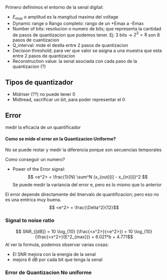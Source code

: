 Primero definimos el entorno de la senal digital:
- $E_{max}$ o amplitud es la mangitud maxima del voltage
- Dynamic range o Rango completo: rango de un +Emax a -Emax
- Number of bits: resolucion o numero de bits; que representa la cantidad de pasos de quantizacion que podemos tener. Ej: 3 bits -> $2^3 = 8$ son 8 pasos de cuantizacion
- Q_interval: mide el destla entre 2 pasos de quantizacion
- Decision threshold; para ver que valor se asigna a una muestra que esta entre 2 pasos de quantizacion
- Reconstruction value: la senal asociada con cada paso de la quantizacion (?)

## Tipos de quantizador
- Midriser (??) no puede tener 0
- Midtread, sacrificar un bit, para poder representar el 0


## Error
medir la eficacia de un quantificador

#### Como se mide el error en la Quantizacion Uniforme?
No se puede restar y medir la diferencia porque son secuencias temporales

Como conseguir un numero?

- Power of the Error signal:
$$ <e^2> = \frac{1}{N} \sum^N (x_{out}[i] - x_{in}[i])^2 $$
Se puede medir la variancia del error e, pero es lo mismo que lo anterior

El error depende directamente del itnervalo de quantificacion; pero eso no es una emtrica muy buena.
$$ <e^2> = \frac{\Delta^2}{12}$$

### Signal to noise ratio
$$ SNR_{[dB]} = 10 \log_{10} (\frac{<x^2>}{<e^2>}) = 10 \log_{10}(\frac{<x^2>}{E^2_{max}}) + 6.021*b + 4.771$$
Al ver la formula, podemos observar varias cosas:
- El SNR mejora con la energia de la senal
- mejora 6 dB por cada bit que tenga la senal


### Error de Quantizacion No uniforme